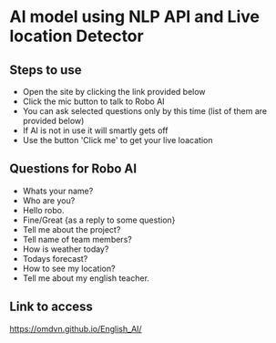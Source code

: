 # AI model using NLP API and Live location Detector

## Steps to use

- Open the site by clicking the link provided below
- Click the mic button to talk to Robo AI
- You can ask selected questions only by this time (list of them are provided below)
- If AI is not in use it will smartly gets off
- Use the button 'Click me' to get your live loacation

## Questions for Robo AI

- Whats your name?
- Who are you?
- Hello robo.
- Fine/Great {as a reply to some question}
- Tell me about the project?
- Tell name of team members?
- How is weather today?
- Todays forecast?
- How to see my location?
- Tell me about my english teacher.

## Link to access

https://omdvn.github.io/English_AI/
